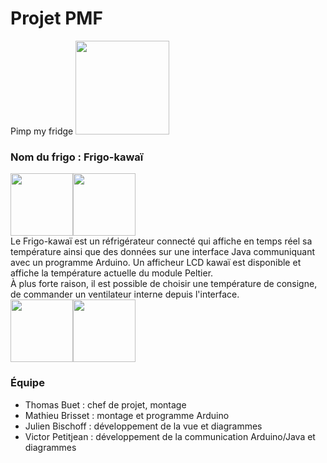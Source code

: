# Projet PMF
Pimp my fridge
<img src="http://www.conrad.com/medias/global/ce/1000_1999/1800/1850/1855/1194424_ZB_00_FB.EPS_1000.jpg" width="150px">

### Nom du frigo : Frigo-kawaï
<img src="https://img00.deviantart.net/f1c7/i/2017/071/c/4/princess_zelda___breath_of_the_wild_by_shirocreate-db21khv.jpg" width="100px"><img src="https://vignette.wikia.nocookie.net/p__/images/3/3b/Mallow_in_Beach_%282%29.png/revision/latest?cb=20170208104951&path-prefix=protagonist" width="100px"><br />
Le Frigo-kawaï est un réfrigérateur connecté qui affiche en temps réel sa température ainsi que des données sur une interface Java communiquant avec un programme Arduino. Un afficheur LCD kawaï est disponible et affiche la température actuelle du module Peltier.<br />
À plus forte raison, il est possible de choisir une température de consigne, de commander un ventilateur interne depuis l'interface.<br />
<img src="https://i.pinimg.com/736x/33/93/a0/3393a0d3eb5073e82fd90f174c1148ac--manga-kawaii-anime-chibi.jpg" width="100px"><img src="https://i.pinimg.com/736x/31/ea/83/31ea836b95c2c912e7bd258a5efa367e--kawaii-pokemon.jpg" width="100px">

### Équipe
* Thomas Buet : chef de projet, montage
* Mathieu Brisset : montage et programme Arduino
* Julien Bischoff : développement de la vue et diagrammes
* Victor Petitjean : développement de la communication Arduino/Java et diagrammes

